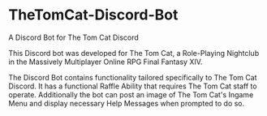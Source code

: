 # TheTomCat-Discord-Bot
A Discord Bot for The Tom Cat Discord

This Discord bot was developed for The Tom Cat, a Role-Playing Nightclub in the Massively Multiplayer Online RPG Final Fantasy XIV. 

The Discord Bot contains functionality tailored specifically to The Tom Cat Discord. It has a functional Raffle Ability that requires The Tom Cat staff to operate.
Additionally the bot can post an image of The Tom Cat's Ingame Menu and display necessary Help Messages when prompted to do so. 
